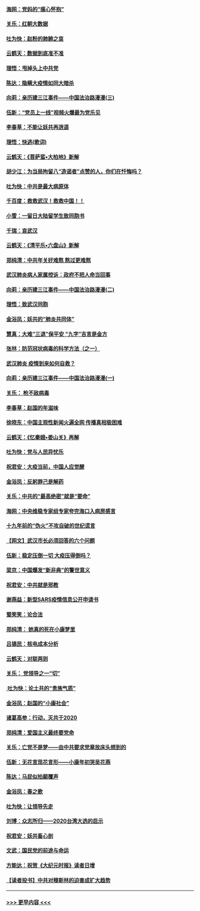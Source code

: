 #### [海网：党妈的“瘟心怀抱”](../pages/nsc993/n11840740.md?t=02042331) 
#### [关乐：红朝大数据](../pages/nsc993/n11840675.md?t=02042331) 
#### [吐为快：赵粉的肺腑之哀](../pages/nsc993/n11840618.md?t=02042331) 
#### [云鹤天：数据到底准不准](../pages/nsc993/n11840325.md?t=02042331) 
#### [理悟：甩掉头上中共党](../pages/nsc993/n11838826.md?t=02042331) 
#### [陈达：隐瞒大疫情如同大暗杀](../pages/nsc993/n11838771.md?t=02042331) 
#### [向莉：亲历建三江事件——中国法治路漫漫(三)](../pages/nsc993/n11831825.md?t=02042331) 
#### [伍新：“党员上一线”视频火爆最为党乐见](../pages/nsc993/n11838200.md?t=02042331) 
#### [李春草：不能让妖共再逍遥](../pages/nsc993/n11838102.md?t=02042331) 
#### [理悟：快逃(歌词)](../pages/nsc993/n11838083.md?t=02042331) 
#### [云鹤天：《菩萨蛮▪大柏地》新解](../pages/nsc993/n11838059.md?t=02042331) 
#### [胡少江：为当局拘留八“造谣者”点赞的人，你们在忏悔吗？](../pages/nsc993/n11836801.md?t=02042331) 
#### [吐为快：中共是最大病原体](../pages/nsc993/n11836748.md?t=02042331) 
#### [千百度：救救武汉！救救中国！！](../pages/nsc993/n11836145.md?t=02042331) 
#### [小雪：一留日大陆留学生致同胞书](../pages/nsc993/n11834624.md?t=02042331) 
#### [千瑞：哀武汉](../pages/nsc993/n11833647.md?t=02042331) 
#### [云鹤天：《清平乐▪六盘山》新解](../pages/nsc993/n11833611.md?t=02042331) 
#### [郑纯清：中共年关好难熬 熬过更难熬](../pages/nsc993/n11833489.md?t=02042331) 
#### [武汉肺炎病人家属控诉：政府不把人命当回事](../pages/nsc993/n11833205.md?t=02042331) 
#### [向莉：亲历建三江事件——中国法治路漫漫(二)](../pages/nsc993/n11829102.md?t=02042331) 
#### [理悟：致武汉同胞](../pages/nsc993/n11831522.md?t=02042331) 
#### [金浴凤：妖共的“肺炎共同体”](../pages/nsc993/n11829448.md?t=02042331) 
#### [慧真：大难“三退”保平安 “九字”吉言是金方](../pages/nsc993/n11829501.md?t=02042331) 
#### [张林：防范冠状病毒的科学方法（之一）](../pages/nsc993/n11828618.md?t=02042331) 
#### [武汉肺炎 疫情到来如何自救？](../pages/nsc993/n11827632.md?t=02042331) 
#### [向莉：亲历建三江事件——中国法治路漫漫(一)](../pages/nsc993/n11827190.md?t=02042331) 
#### [关乐： 枪不敌病毒](../pages/nsc993/n11826746.md?t=02042331) 
#### [李春草：赵国的年滋味](../pages/nsc993/n11826321.md?t=02042331) 
#### [徐晓东：中国主观性新闻火遍全网 传播真相极困难](../pages/nsc993/n11826508.md?t=02042331) 
#### [云鹤天：《忆秦娥▪娄山关》再解](../pages/nsc993/n11824682.md?t=02042331) 
#### [吐为快：党与人民异忧乐](../pages/nsc993/n11824660.md?t=02042331) 
#### [祝君安：大疫当前，中国人应觉醒](../pages/nsc993/n11821946.md?t=02042331) 
#### [金浴凤：反躬罪己是解药](../pages/nsc993/n11820280.md?t=02042331) 
#### [关乐：中共的“最高绝密”就是“要命”](../pages/nsc993/n11816946.md?t=02042331) 
#### [海网：中央维稳专家组专家夸完海口入病房感言](../pages/nsc993/n11815138.md?t=02042331) 
#### [十九年前的“伪火”不攻自破的世纪谎言](../pages/nsc993/n11813238.md?t=02042331) 
#### [【网文】武汉市长必须回答的六个问题](../pages/nsc993/n11813848.md?t=02042331) 
#### [伍新：稳定压倒一切 大疫压得倒吗？](../pages/nsc993/n11812634.md?t=02042331) 
#### [梁京：中国爆发“新非典”的警世意义](../pages/nsc993/n11812554.md?t=02042331) 
#### [祝君安：中共就是邪教](../pages/nsc993/n11812431.md?t=02042331) 
#### [谢燕益：新型SARS疫情信息公开申请书](../pages/nsc993/n11808840.md?t=02042331) 
#### [蜀笑笑：论合法](../pages/nsc993/n11808064.md?t=02042331) 
#### [郑纯清： 她真的死在小康梦里](../pages/nsc993/n11806623.md?t=02042331) 
#### [吕锡民：核电成本分析](../pages/nsc993/n11806284.md?t=02042331) 
#### [云鹤天：对联两则](../pages/nsc993/n11805957.md?t=02042331) 
#### [关乐： 党领导之一“切”](../pages/nsc993/n11804505.md?t=02042331) 
#### [ 吐为快：论土共的“贵族气质”](../pages/nsc993/n11804490.md?t=02042331) 
#### [金浴凤：赵国的“小康社会”](../pages/nsc993/n11804452.md?t=02042331) 
#### [诸葛高参：行动，灭共于2020](../pages/nsc993/n11804120.md?t=02042331) 
#### [郑纯清：爱国主义最终要党命](../pages/nsc993/n11802197.md?t=02042331) 
#### [关乐：亡党不是梦——由中共要求党章放床头想到的](../pages/nsc993/n11802156.md?t=02042331) 
#### [伍新：无花言现花言形——小康年初哭吴花燕](../pages/nsc993/n11800044.md?t=02042331) 
#### [陈达：马屁似拍颠覆声](../pages/nsc993/n11800010.md?t=02042331) 
#### [金浴凤：春之歌](../pages/nsc993/n11797687.md?t=02042331) 
#### [吐为快：让领导先走](../pages/nsc993/n11797512.md?t=02042331) 
#### [刘博：众志所归——2020台湾大选的启示](../pages/nsc993/n11796878.md?t=02042331) 
#### [祝君安：妖共畜心剖](../pages/nsc993/n11794273.md?t=02042331) 
#### [文武：国民党的前途与命运](../pages/nsc993/n11794198.md?t=02042331) 
#### [方能达：祝贺《大纪元时报》读者日增](../pages/nsc993/n11793807.md?t=02042331) 
#### [【读者投书】中共对穆斯林的迫害成扩大趋势](../pages/nsc993/n11791371.md?t=02042331) 

----
#### [ >>> 更早内容 <<< ](../indexes/nsc993-earlier.md)
